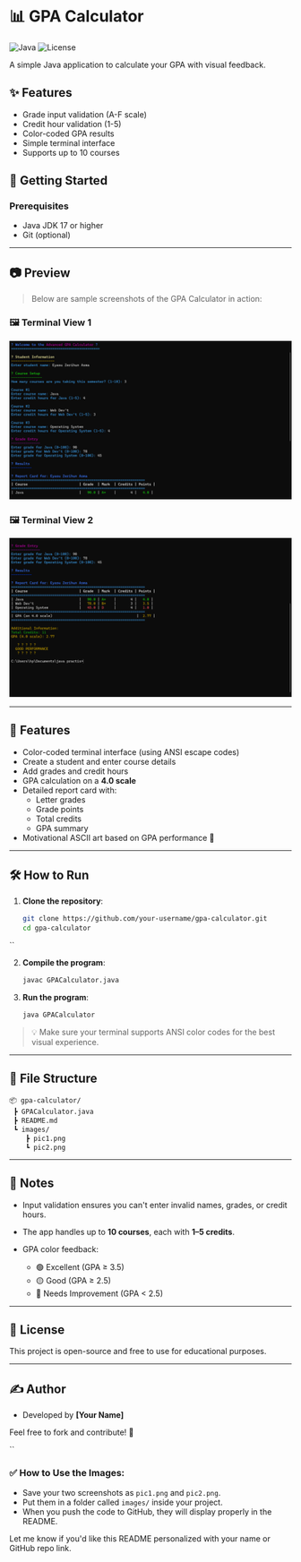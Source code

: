 # 📊 GPA Calculator

![Java](https://img.shields.io/badge/Java-17%2B-blue)
![License](https://img.shields.io/badge/License-MIT-green)

A simple Java application to calculate your GPA with visual feedback.

## ✨ Features
- Grade input validation (A-F scale)
- Credit hour validation (1-5)
- Color-coded GPA results
- Simple terminal interface
- Supports up to 10 courses

## 🚀 Getting Started

### Prerequisites
- Java JDK 17 or higher
- Git (optional)
---

## 📷 Preview

> Below are sample screenshots of the GPA Calculator in action:

### 🖼️ Terminal View 1
![GPA Calculator Preview 1](pic1.png)

### 🖼️ Terminal View 2
![GPA Calculator Preview 2](pic2.png)

---

## 🚀 Features

- Color-coded terminal interface (using ANSI escape codes)
- Create a student and enter course details
- Add grades and credit hours
- GPA calculation on a **4.0 scale**
- Detailed report card with:
  - Letter grades
  - Grade points
  - Total credits
  - GPA summary
- Motivational ASCII art based on GPA performance 🎉

---

## 🛠️ How to Run

1. **Clone the repository**:
   ```bash
   git clone https://github.com/your-username/gpa-calculator.git
   cd gpa-calculator
``

2. **Compile the program**:

   ```bash
   javac GPACalculator.java
   ```

3. **Run the program**:

   ```bash
   java GPACalculator
   ```

> 💡 Make sure your terminal supports ANSI color codes for the best visual experience.

---

## 📁 File Structure

```
📦 gpa-calculator/
 ┣ GPACalculator.java
 ┣ README.md
 ┗ images/
    ┣ pic1.png
    ┗ pic2.png
```

---

## 📌 Notes

* Input validation ensures you can't enter invalid names, grades, or credit hours.
* The app handles up to **10 courses**, each with **1–5 credits**.
* GPA color feedback:

  * 🟢 Excellent (GPA ≥ 3.5)
  * 🟡 Good (GPA ≥ 2.5)
  * 🔴 Needs Improvement (GPA < 2.5)

---

## 📃 License

This project is open-source and free to use for educational purposes.

---

## ✍️ Author

* Developed by **\[Your Name]**

Feel free to fork and contribute! 🎉

``

### ✅ How to Use the Images:
- Save your two screenshots as `pic1.png` and `pic2.png`.
- Put them in a folder called `images/` inside your project.
- When you push the code to GitHub, they will display properly in the README.

Let me know if you'd like this README personalized with your name or GitHub repo link.

